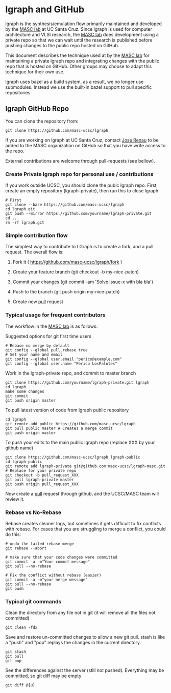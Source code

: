 # lgraph and GitHub

lgraph is the synthesis/emulation flow primarily maintained and developed by
the [MASC lab][masc] at UC Santa Cruz.  Since lgraph is used for computer
architecture and VLSI research, the [MASC lab][masc] does development using a
private repo so that we can wait until the research is published before pushing
changes to the public repo hosted on GitHub.

This document describes the technique used at by the [MASC lab][masc] for
maintaining a private lgraph repo and integrating changes with the public repo
that is hosted on GitHub.  Other groups may choose to adapt this technique for
their own use.

lgraph uses bazel as a build system, as a result, we no longer use submodules.
Instead we use the built-in bazel support to pull specific repositories.

## lgraph GitHub Repo

You can clone the repository from:

    git clone https://github.com/masc-ucsc/lgraph

If you are working on lgraph at UC Santa Cruz, contact [Jose Renau](http://users.soe.ucsc.edu/~renau/)
to be added to the MASC organization on GitHub so that you have write access to
the repo.

External contributions are welcome through pull-requests (see bellow).

### Create Private lgraph repo for personal use / contributions

If you work outside UCSC, you should clone the pubic lgraph repo. First, create
an empty repository (lgraph-private), then run this to close lgraph

    # First
    git clone --bare https://github.com/masc-ucsc/lgraph
    cd lgraph.git
    git push --mirror https://github.com/yourname/lgraph-private.git
    cd ..
    rm -rf lgraph.git

### Simple contribution flow

The simplest way to contribute to LGraph is to create a fork, and a pull request. The overall flow is:

1. Fork it ( https://github.com/masc-ucsc/lgraph/fork )

2. Create your feature branch (git checkout -b my-nice-patch)

3. Commit your changes (git commit -am 'Solve issue-x with bla bla')

4. Push to the branch (git push origin my-nice-patch)

5. Create new [pull][pull] request

### Typical usage for frequent contributors

The workflow in the [MASC lab][masc] is as follows:

Suggested options for git first time users

    # Rebase no merge by default
    git config --global pull.rebase true
    # Set your name and email
    git config --global user.email "perico@example.com"
    git config --global user.name "Perico LosPalotes"


Work in the lgraph-private repo, and commit to master branch

    git clone https://github.com/yourname/lgraph-private.git lgraph
    cd lgraph
    make some changes
    git commit
    git push origin master

To pull latest version of code from lgraph public repository

    cd lgraph
    git remote add public https://github.com/masc-ucsc/lgraph
    git pull public master # Creates a merge commit
    git push origin master

To push your edits to the main public lgraph repo (replace XXX by your github name)

    git clone https://github.com/masc-ucsc/lgraph lgraph-public
    cd lgraph-public
    git remote add lgraph-private git@github.com:masc-ucsc/lgraph-masc.git  # Replace for your private repo
    git checkout -b pull_request_XXX
    git pull lgraph-private master
    git push origin pull_request_XXX

Now create a [pull][pull] request through github, and the UCSC/MASC team will review it.

### Rebase vs No-Rebase

Rebase creates cleaner logs, but sometimes it gets difficult to fix conflicts with rebase. For cases that you
are struggling to merge a conflict, you could do this:

    # undo the failed rebase merge
    git rebase --abort 

    # make sure that your code changes were committed
    git commit -a -m"Your commit message"
    git pull --no-rebase

    # Fix the conflict without rebase (easier)
    git commit -a -m"your merge message"
    git pull --no-rebase
    git push

### Typical git commands

Clean the directory from any file not in git (it will remove all the files not committed)

    git clean -fdx

Save and restore un-committed changes to allow a new git pull. stash is like a "push" and "pop" replays
the changes in the current directory.

    git stash
    git pull
    git pop

See the differences against the server (still not pushed). Everything may be committed, so git diff may be empty

    git diff @{u}

[pull]: https://help.github.com/articles/creating-a-pull-request
[masc]: http://masc.soe.ucsc.edu/
